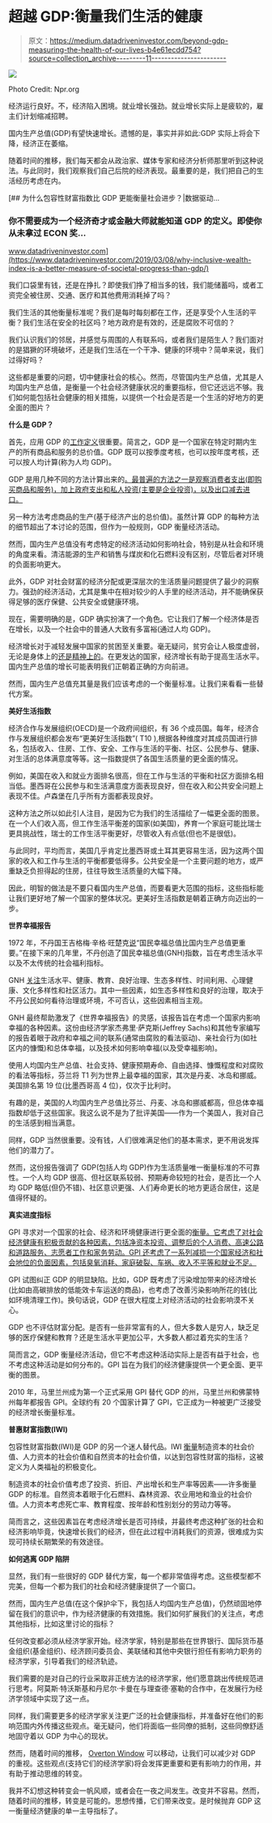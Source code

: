 # 超越 GDP:衡量我们生活的健康

> 原文：<https://medium.datadriveninvestor.com/beyond-gdp-measuring-the-health-of-our-lives-b4e61ecdd754?source=collection_archive---------11----------------------->

![](img/cfed3cd7f199de631fe89ea9b89b455f.png)

Photo Credit: Npr.org

经济运行良好。不，经济陷入困境。就业增长强劲。就业增长实际上是疲软的，雇主们计划缩减招聘。

国内生产总值(GDP)有望快速增长。遗憾的是，事实并非如此:GDP 实际上将会下降，经济正在萎缩。

随着时间的推移，我们每天都会从政治家、媒体专家和经济分析师那里听到这种说法。与此同时，我们观察我们自己后院的经济表现。最重要的是，我们把自己的生活经历考虑在内。

[](https://www.datadriveninvestor.com/2019/03/08/why-inclusive-wealth-index-is-a-better-measure-of-societal-progress-than-gdp/) [## 为什么包容性财富指数比 GDP 更能衡量社会进步？|数据驱动…

### 你不需要成为一个经济奇才或金融大师就能知道 GDP 的定义。即使你从未拿过 ECON 奖…

www.datadriveninvestor.com](https://www.datadriveninvestor.com/2019/03/08/why-inclusive-wealth-index-is-a-better-measure-of-societal-progress-than-gdp/) 

我们口袋里有钱，还是在挣扎？即使我们挣了相当多的钱，我们能储蓄吗，或者工资完全被住房、交通、医疗和其他费用消耗掉了吗？

我们生活的其他衡量标准呢？我们是每时每刻都在工作，还是享受个人生活的平衡？我们生活在安全的社区吗？地方政府是有效的，还是腐败不可信的？

我们认识我们的邻居，并感觉与周围的人有联系吗，或者我们是陌生人？我们面对的是猖獗的环境破坏，还是我们生活在一个干净、健康的环境中？简单来说，我们过得好吗？

这些都是重要的问题，切中健康社会的核心。然而，尽管国内生产总值，尤其是人均国内生产总值，是衡量一个社会经济健康状况的重要指标，但它还远远不够。我们如何能包括社会健康的相关措施，以提供一个社会是否是一个生活的好地方的更全面的图片？

**什么是 GDP？**

首先，应用 GDP 的[工作定义](https://www.investopedia.com/terms/g/gdp.asp)很重要。简言之，GDP 是一个国家在特定时期内生产的所有商品和服务的总价值。GDP 既可以按季度考核，也可以按年度考核，还可以按人均计算(称为人均 GDP)。

GDP 是用几种不同的方法计算出来的[。最普遍的方法之一是观察消费者支出(即购买商品和服务)，加上政府支出和私人投资(主要是企业投资)，以及出口减去进口。](https://www.investopedia.com/articles/investing/051415/how-calculate-gdp-country.asp)

另一种方法考虑商品的生产(基于经济产出的总价值)。虽然计算 GDP 的每种方法的细节超出了本讨论的范围，但作为一般规则，GDP 衡量经济活动。

然而，国内生产总值没有考虑特定的经济活动如何影响社会，特别是从社会和环境的角度来看。清洁能源的生产和销售与煤炭和化石燃料没有区别，尽管后者对环境的负面影响更大。

此外，GDP 对社会财富的经济分配或更深层次的生活质量问题提供了最少的洞察力。强劲的经济活动，尤其是集中在相对较少的人手里的经济活动，并不能确保获得足够的医疗保健、公共安全或健康环境。

现在，需要明确的是，GDP 确实扮演了一个角色。它让我们了解一个经济体是否在增长，以及一个社会中的普通人大致有多富裕(通过人均 GDP)。

经济增长对于减轻发展中国家的贫困至关重要。毫无疑问，贫穷会让人极度虚弱，无论是身体上的[还是精神上的](https://health.usnews.com/health-news/patient-advice/articles/2016-04-20/the-countless-ways-poverty-affects-peoples-health)。在更发达的国家，经济增长有助于提高生活水平。国内生产总值的增长可能表明我们正朝着正确的方向前进。

然而，国内生产总值充其量是我们应该考虑的一个衡量标准。让我们来看看一些替代方案。

**美好生活指数**

经济合作与发展组织(OECD)是一个政府间组织，有 36 个成员国。每年，经济合作与发展组织都会发布“更美好生活指数”( T10 ),根据各种维度对其成员国进行排名，包括收入、住房、工作、安全、工作与生活的平衡、社区、公民参与、健康、对生活的总体满意度等等。这一指数提供了各国生活质量的更全面的情况。

例如，美国在收入和就业方面排名很高，但在工作与生活的平衡和社区方面排名相当低。墨西哥在公民参与和生活满意度方面表现良好，但在收入和公共安全问题上表现不佳。卢森堡在几乎所有方面都表现良好。

这种方法之所以如此引人注目，是因为它为我们的生活描绘了一幅更全面的图景。在一个人们收入高，但工作生活平衡差的国家(如美国)，养育一个家庭可能比瑞士更具挑战性，瑞士的工作生活平衡更好，尽管收入有点低(但也不是很低)。

与此同时，平均而言，美国几乎肯定比墨西哥或土耳其更容易生活，因为这两个国家的收入和工作与生活的平衡都要低得多。公共安全是一个主要问题的地方，或严重缺乏负担得起的住房，往往导致生活质量的大幅下降。

因此，明智的做法是不要只看国内生产总值，而要看更大范围的指标，这些指标能让我们更好地了解一个国家的整体状况。更美好生活指数是朝着正确方向迈出的一步。

**世界幸福报告**

1972 年，不丹国王吉格梅·辛格·旺楚克[说](https://ophi.org.uk/policy/national-policy/gross-national-happiness-index/)“国民幸福总值比国内生产总值更重要。”在接下来的几年里，不丹创造了国民幸福总值(GNH)指数，旨在考虑生活水平以及不太传统的社会福利指标。

GNH [关注](http://www.grossnationalhappiness.com/wp-content/uploads/2017/01/Final-GNH-Report-jp-21.3.17-ilovepdf-compressed.pdf)生活水平、健康、教育、良好治理、生态多样性、时间利用、心理健康、文化多样性和社区活力。其中一些因素，如生态多样性和良好的治理，取决于不丹公民如何看待治理或环境，不可否认，这些因素相当主观。

GNH 最终帮助激发了《世界幸福报告》的灵感，该报告旨在考虑一个国家内影响幸福的各种因素。这份由经济学家杰弗里·萨克斯(Jeffrey Sachs)和其他专家编写的报告着眼于政府和幸福之间的联系(通常由腐败的看法驱动)、亲社会行为(如社区内的慷慨)和总体幸福，以及技术如何影响幸福(以及受幸福影响)。

使用人均国内生产总值、社会支持、健康预期寿命、自由选择、慷慨程度和对腐败的看法等指标，芬兰将 T1 列为世界上最幸福的国家，其次是丹麦、冰岛和挪威。美国排名第 19 位(比墨西哥高 4 位)，仅次于比利时。

有趣的是，美国的人均国内生产总值比芬兰、丹麦、冰岛和挪威都高，但总体幸福指数却低于这些国家。我这么说不是为了批评美国——作为一个美国人，我对自己的生活感到相当满意。

同样，GDP 当然很重要。没有钱，人们很难满足他们的基本需求，更不用说发挥他们的潜力了。

然而，这份报告强调了 GDP(包括人均 GDP)作为生活质量唯一衡量标准的不可靠性。一个人均 GDP 很高、但社区联系较弱、预期寿命较短的社会，是否比一个人均 GDP 略低(但仍不错)、社区意识更强、人们寿命更长的地方更适合居住，这是值得怀疑的。

**真实进度指标**

GPI 寻求对一个国家的社会、经济和环境健康进行更全面的[衡量。它考虑了对社会经济健康有积极贡献的各种因素，包括净资本投资、调整后的个人消费、高速公路和道路服务、志愿者工作和家务劳动。GPI 还考虑了一系列减损一个国家经济和社会地位的负面因素，包括臭氧消耗、家庭破裂、车祸、收入不平等和就业不足。](https://www.investopedia.com/terms/g/gpi.asp)

GPI 试图纠正 GDP 的明显缺陷。比如，GDP 既考虑了污染增加带来的经济增长(比如由高碳排放的低能效卡车运送的商品)，也考虑了改善污染影响所花的钱(比如环境清理工作)。换句话说，GDP 在很大程度上对经济活动的社会影响漠不关心。

GDP 也不评估财富分配。是否有一些非常富有的人，但大多数人是穷人，缺乏足够的医疗保健和教育？还是生活水平更加公平，大多数人都过着充实的生活？

简而言之，GDP 衡量经济活动，但它不考虑这种活动实际上是否有益于社会，也不考虑这种活动是如何分布的。GPI 旨在为我们的经济健康提供一个更全面、更平衡的图景。

2010 年，马里兰州成为第一个正式采用 GPI 替代 GDP 的州，马里兰州和佛蒙特州每年都报告 GPI。全球约有 20 个国家计算了 GPI，它正成为一种被更广泛接受的经济增长衡量标准。

**普惠财富指数(IWI)**

包容性财富指数(IWI)是 GDP 的另一个迷人替代品。IWI [衡量](http://www.managi-lab.com/iwp/iwp_iw.html)制造资本的社会价值、人力资本的社会价值和自然资本的社会价值，以达到包容性财富的指标，这被定义为人类福祉的积极变化。

制造资本的社会价值考虑了投资、折旧、产出增长和生产率等因素——许多衡量 GDP 的标准。自然资本着眼于化石燃料、森林资源、农业用地和渔业的社会价值。人力资本考虑死亡率、教育程度、按年龄和性别划分的劳动力等等。

简而言之，这些因素旨在考虑经济增长是否可持续，并最终考虑这种扩张的社会和经济影响毕竟，快速增长我们的经济，但在此过程中消耗我们的资源，很难成为实现可持续长期繁荣的有效途径。

**如何逃离 GDP 陷阱**

显然，我们有一些很好的 GDP 替代方案，每一个都非常值得考虑。这些模型都不完美，但每一个都为我们的社会和经济健康提供了一个窗口。

然而，国内生产总值(在这个保护伞下，我包括人均国内生产总值)，仍然顽固地停留在我们的意识中，作为经济健康的有效措施。我们如何扩展我们的关注点，考虑其他指标，比如这里讨论的指标？

任何改变都必须从经济学家开始。经济学家，特别是那些在世界银行、国际货币基金组织(基金组织)、经济顾问委员会、美联储和其他中央银行担任有影响力职务的经济学家，引导着我们的经济轨迹。

我们需要的是对自己的行业采取非正统方法的经济学家，他们愿意跳出传统规范进行思考。阿莫斯·特沃斯基和丹尼尔·卡曼在与理查德·塞勒的合作中，在发展行为经济学领域中实现了这一点。

同样，我们需要更多的经济学家关注更广泛的社会健康指标，并准备好在他们的影响范围内外传播这些观点。毫无疑问，他们将面临一些同僚的抵制，这些同僚舒适地固守着以 GDP 为中心的现状。

然而，随着时间的推移， [Overton Window](https://www.mackinac.org/7504) 可以移动，让我们可以减少对 GDP 的重视。这些观点(支持它们的经济学家)将会发挥更重要和更有影响力的作用，并有助于推动思维的转变。

我并不幻想这种转变会一帆风顺，或者会在一夜之间发生。改变并不容易。然而，随着时间的推移，转变是可能的。思想传播，它们带来改变。是时候抛弃 GDP 这一衡量经济健康的单一主导指标了。